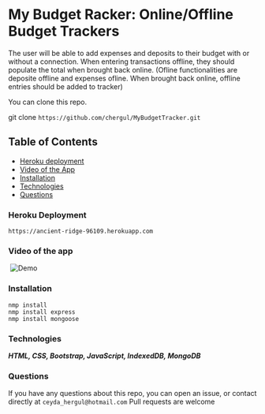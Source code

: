 # My Budget Racker: Online/Offline Budget Trackers

The user will be able to add expenses and deposits to their budget with or without a connection. When entering transactions offline, they should populate the total when brought back online. (Ofline functionalities are deposite offline and expenses ofline. When brought back online, offline entries should be added to tracker)

You can clone this repo.

git clone `https://github.com/chergul/MyBudgetTracker.git`

## Table of Contents

- [Heroku deployment](#heroku-deployment)
- [Video of the App](#video-of-the-app)
- [Installation](#installation)
- [Technologies](#technologies)
- [Questions](#questions)


### Heroku Deployment

`https://ancient-ridge-96109.herokuapp.com`

### Video of the app
​
![Demo](./Assets/demo.gif)

### Installation
```
nmp install 
nmp install express
nmp install mongoose
```

### Technologies

***HTML, CSS, Bootstrap, JavaScript, IndexedDB, MongoDB***

### Questions

If you have any questions about this repo, you can open an issue, or contact directly at 
`ceyda_hergul@hotmail.com`
Pull requests are welcome